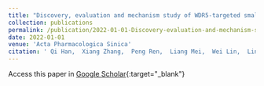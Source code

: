 ```yaml
---
title: "Discovery, evaluation and mechanism study of WDR5-targeted small molecular inhibitors for neuroblastoma"
collection: publications
permalink: /publication/2022-01-01-Discovery-evaluation-and-mechanism-study-of-WDR5-targeted-small-molecular-inhibitors-for-neuroblastoma
date: 2022-01-01
venue: 'Acta Pharmacologica Sinica'
citation: ' Qi Han,  Xiang Zhang,  Peng Ren,  Liang Mei,  Wei Lin,  Lin Wang,  Yu Cao,  Kai Li,  Fang Bai, &quot;Discovery, evaluation and mechanism study of WDR5-targeted small molecular inhibitors for neuroblastoma.&quot; Acta Pharmacologica Sinica, 2022.'
---
```

Access this paper in [Google Scholar](https://scholar.google.com/scholar?q=Discovery,+evaluation+and+mechanism+study+of+WDR5+targeted+small+molecular+inhibitors+for+neuroblastoma){:target="_blank"}
